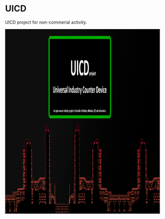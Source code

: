 # UICD
UICD project for non-commerial activity.
<div id="header" align="center">
  <img src="resources/img/preview.png" width="800" height="600"/>
</div>
